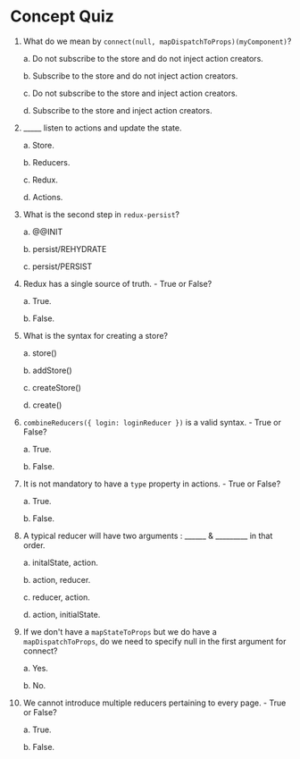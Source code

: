 # **Concept Quiz**

1. What do we mean by ```connect(null, mapDispatchToProps)(myComponent)```?

     a. Do not subscribe to the store and do not inject action creators.
     
     b. Subscribe to the store and do not inject action creators.
     
     c. Do not subscribe to the store and inject action creators.
     
     d. Subscribe to the store and inject action creators.


2. _____ listen to actions and update the state.

    a. Store.
    
    b. Reducers.
    
    c. Redux.
    
    d. Actions.


3. What is the second step in `redux-persist`?

    a. @@INIT
    
    b. persist/REHYDRATE
    
    c. persist/PERSIST


4. Redux has a single source of truth. - True or False?

    a. True. 
    
    b. False. 


5. What is the syntax for creating a store?

    a. store()
    
    b. addStore()
    
    c. createStore()
    
    d. create()


6. `combineReducers({ login: loginReducer })` is a valid syntax. - True or False?

    a. True.
    
    b. False.


7. It is not mandatory to have a `type` property in actions. - True or False?

    a. True.
    
    b. False.


8. A typical reducer will have two arguments : ______ & _________ in that order.

    a. initalState, action.
    
    b. action, reducer.
    
    c. reducer, action.
    
    d. action, initialState.


9. If we don't have a ```mapStateToProps``` but we do have a ```mapDispatchToProps```, do we need to specify null in the first argument for connect?
      
    a. Yes.
    
    b. No.


10. We cannot introduce multiple reducers pertaining to every page. - True or False?

    a. True.
    
    b. False. 